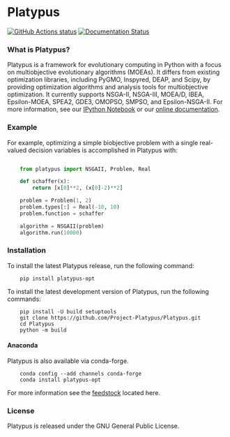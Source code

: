 # Platypus

<a href="https://github.com/Project-Platypus/Platypus"><img alt="GitHub Actions status" src="https://github.com/Project-Platypus/Platypus/workflows/Tests/badge.svg?branch=master&event=push"></a>
[![Documentation Status](https://readthedocs.org/projects/platypus/badge/?version=latest)](http://platypus.readthedocs.org/en/latest/?badge=latest)

### What is Platypus?

Platypus is a framework for evolutionary computing in Python with a focus on
multiobjective evolutionary algorithms (MOEAs).  It differs from existing
optimization libraries, including PyGMO, Inspyred, DEAP, and Scipy, by providing
optimization algorithms and analysis tools for multiobjective optimization.
It currently supports NSGA-II, NSGA-III, MOEA/D, IBEA, Epsilon-MOEA, SPEA2, GDE3,
OMOPSO, SMPSO, and Epsilon-NSGA-II.  For more information, see our
[IPython Notebook](https://gist.github.com/dhadka/ba6d3c570400bdb411c3)
or our [online documentation](http://platypus.readthedocs.org/en/latest/index.html).

### Example

For example, optimizing a simple biobjective problem with a single real-valued
decision variables is accomplished in Platypus with:

```python

    from platypus import NSGAII, Problem, Real

    def schaffer(x):
        return [x[0]**2, (x[0]-2)**2]

    problem = Problem(1, 2)
    problem.types[:] = Real(-10, 10)
    problem.function = schaffer

    algorithm = NSGAII(problem)
    algorithm.run(10000)
```

### Installation

To install the latest Platypus release, run the following command:

```
    pip install platypus-opt
```

To install the latest development version of Platypus, run the following commands:

```
    pip install -U build setuptools
    git clone https://github.com/Project-Platypus/Platypus.git
    cd Platypus
    python -m build
```

#### Anaconda

Platypus is also available via conda-forge.

```
    conda config --add channels conda-forge
    conda install platypus-opt
```

For more information see the [feedstock](https://github.com/conda-forge/platypus-opt-feedstock) located here.

### License

Platypus is released under the GNU General Public License.
